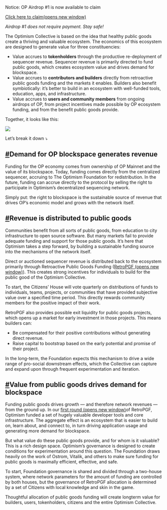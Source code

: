 Notice: OP Airdrop #1 is now available to claim

[Click here to claim(opens new window)](https://app.optimism.io/airdrop/check)

_Airdrop #1 does not require payment._ _Stay safe!_

The Optimism Collective is based on the idea that healthy public goods create a thriving and valuable ecosystem. The economics of this ecosystem are designed to generate value for three constituencies:

- Value accrues to **tokenholders** through the productive re-deployment of sequencer revenue. Sequencer revenue is primarily directed to fund public goods, which creates ecosystem value and drives demand for blockspace.
- Value accrues to **contributors and builders** directly from retroactive public goods funding and the markets it enables. Builders also benefit symbiotically: it’s better to build in an ecosystem with well-funded tools, education, apps, and infrastructure.
- Value accrues to **users and community members** from ongoing airdrops of OP, from project incentives made possible by OP ecosystem funding, and from the benefit public goods provide.

Together, it looks like this:

![](https://community.optimism.io/assets/img/virt_cycle.61308786.png)

Let’s break it down ⤵️

## [#](https://community.optimism.io/docs/governance/economics/#demand-for-op-blockspace-generates-revenue)Demand for OP blockspace generates revenue

Funding for the OP economy comes from ownership of OP Mainnet and the value of its blockspace. Today, funding comes directly from the centralized sequencer, accruing to The Optimism Foundation for redistribution. In the future, funding can accrue directly to the protocol by selling the right to participate in Optimism’s decentralized sequencing network.

Simply put: the right to blockspace is the sustainable source of revenue that drives OP’s economic model and grows with the network itself.

## [#](https://community.optimism.io/docs/governance/economics/#revenue-is-distributed-to-public-goods)Revenue is distributed to public goods

Communities benefit from all sorts of public goods, from education to city infrastructure to open source software. But many markets fail to provide adequate funding and support for those public goods. It’s here that Optimism takes a step forward, by building a sustainable funding source into the mechanisms of the network itself.

Direct or auctioned sequencer revenue is distributed back to the ecosystem primarily through Retroactive Public Goods Funding ([RetroPGF (opens new window)](https://medium.com/ethereum-optimism/retroactive-public-goods-funding-33c9b7d00f0c)). This creates strong incentives for individuals to build for the public good of the Optimism Collective.

To start, the Citizens’ House will vote quarterly on distributions of funds to individuals, teams, projects, or communities that have provided subjective value over a specified time period. This directly rewards community members for the positive impact of their work.

RetroPGF also provides possible exit liquidity for public goods projects, which opens up a market for early investment in those projects. This means builders can:

- Be compensated for their positive contributions without generating direct revenue.
- Raise capital to bootstrap based on the early potential and promise of their project.

In the long-term, the Foundation expects this mechanism to drive a wide range of pro-social downstream effects, which the Collective can capture and expand upon through frequent experimentation and iteration.

## [#](https://community.optimism.io/docs/governance/economics/#value-from-public-goods-drives-demand-for-blockspace)Value from public goods drives demand for blockspace

Funding public goods drives growth — and therefore network revenues — from the ground up. In our [first round (opens new window)](https://vitalik.ca/general/2021/11/16/retro1.html)of RetroPGF, Optimism funded a set of hugely valuable developer tools and core infrastructure. The aggregate effect is an ecosystem that is easier to build on, learn about, and connect to, in turn driving application usage and generating more demand for blockspace.

But what value do these public goods provide, and for whom is it valuable? This is a rich design space. Optimism’s governance is designed to create conditions for experimentation around this question. The Foundation draws heavily on the work of Ostrom, Vitalik, and others to make sure funding for public goods is maximally efficient, effective, and safe.

To start, Foundation governance is shared and divided through a two-house system, where network parameters for the amount of funding are controlled by both houses, but the governance of RetroPGF allocation is determined by a set of Citizens with local knowledge and skin in the game.

Thoughtful allocation of public goods funding will create longterm value for builders, users, tokenholders, citizens and the entire Optimism Collective.